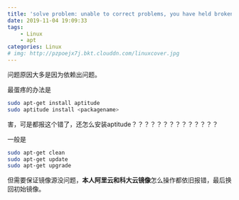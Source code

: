 ```yaml
---
title: 'solve problem: unable to correct problems, you have held broken packages'
date: 2019-11-04 19:09:33
tags:
    - Linux
    - apt
categories: Linux
# img: http://pzpoejx7j.bkt.clouddn.com/linuxcover.jpg
---
```


问题原因大多是因为依赖出问题。

最蛋疼的办法是
```bash
sudo apt-get install aptitude
sudo aptitude install <packagename>
```

害，可是都报这个错了，还怎么安装aptitude？？？？？？？？？？？？？？

一般是
```bash
sudo apt-get clean
sudo apt-get update
sudo apt-get upgrade
```

但需要保证镜像源没问题，**本人阿里云和科大云镜像**怎么操作都依旧报错，最后换回初始镜像。
